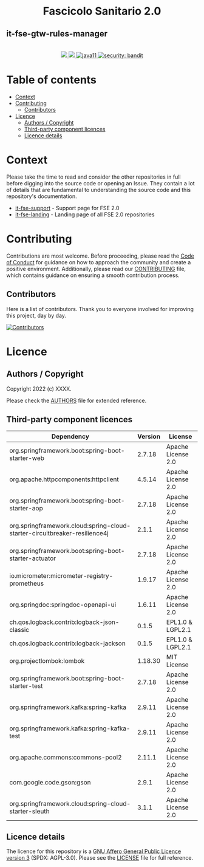 <h1 align="center">Fascicolo Sanitario 2.0</h1>
<h2 align="left">it-fse-gtw-rules-manager</h2>

<br />
<div align="center">
    <!-- CoC -->
    <a href="CODE_OF_CONDUCT.md">
      <img src="https://img.shields.io/badge/Contributor%20Covenant-v2.0%20adopted-ff69b4.svg" />
    </a>
    <a href="CODE_OF_CONDUCT.md">
      <img src="https://img.shields.io/badge/badge-green.svg" />
    </a>
    <a href="/">
      <img alt="java11"
      src="https://img.shields.io/badge/badge-red.svg">
    </a>
    <a href="/">
      <img alt="security: bandit"
      src="https://img.shields.io/badge/badge-yellow.svg">
    </a>
</div>


# Table of contents

- [Context](#context)
- [Contributing](#contributing)
    - [Contributors](#contributors)
- [Licence](#licence)
    - [Authors / Copyright](#authors--copyright)
    - [Third-party component licences](#third-party-component-licences)
    - [Licence details](#licence-details)


# Context

Please take the time to read and consider the other repositories in full before digging into the source code or opening an Issue. They contain a lot of details that are fundamental to understanding the source code and this repository's documentation.

- <a href="https://github.com/ministero-salute/it-fse-support">it-fse-support</a> - Support page for FSE 2.0
- <a href="https://github.com/ministero-salute/it-fse-landing">it-fse-landing</a> - Landing page of all FSE 2.0 repositories

# Contributing
Contributions are most welcome. Before proceeding, please read the [Code of Conduct](./CODE_OF_CONDUCT.md) for guidance on how to approach the community and create a positive environment. Additionally, please read our [CONTRIBUTING](./CONTRIBUTING.md) file, which contains guidance on ensuring a smooth contribution process.

## Contributors
Here is a list of contributors. Thank you to everyone involved for improving this project, day by day.

[![Contributors](https://contrib.rocks/image?repo=ministero-salute/it-fse-gtw-rules-manager)](https://github.com/ministero-salute/it-fse-gtw-rules-manager/graphs/contributors)

# Licence

## Authors / Copyright

Copyright 2022 (c) XXXX.

Please check the [AUTHORS](AUTHORS) file for extended reference.

## Third-party component licences
| Dependency                                                                 | Version | License            |
|----------------------------------------------------------------------------|---------|--------------------|
| org.springframework.boot:spring-boot-starter-web                           | 2.7.18  | Apache License 2.0 |
| org.apache.httpcomponents:httpclient                                       | 4.5.14  | Apache License 2.0 |
| org.springframework.boot:spring-boot-starter-aop                           | 2.7.18  | Apache License 2.0 |
| org.springframework.cloud:spring-cloud-starter-circuitbreaker-resilience4j | 2.1.1   | Apache License 2.0 |
| org.springframework.boot:spring-boot-starter-actuator                      | 2.7.18  | Apache License 2.0 |
| io.micrometer:micrometer-registry-prometheus                               | 1.9.17  | Apache License 2.0 |
| org.springdoc:springdoc-openapi-ui                                         | 1.6.11  | Apache License 2.0 |
| ch.qos.logback.contrib:logback-json-classic                                | 0.1.5   | EPL1.0 & LGPL2.1   |
| ch.qos.logback.contrib:logback-jackson                                     | 0.1.5   | EPL1.0 & LGPL2.1   |
| org.projectlombok:lombok                                                   | 1.18.30 | MIT License        |
| org.springframework.boot:spring-boot-starter-test                          | 2.7.18  | Apache License 2.0 |
| org.springframework.kafka:spring-kafka                                     | 2.9.11  | Apache License 2.0 |
| org.springframework.kafka:spring-kafka-test                                | 2.9.11  | Apache License 2.0 |
| org.apache.commons:commons-pool2                                           | 2.11.1  | Apache License 2.0 |
| com.google.code.gson:gson                                                  | 2.9.1   | Apache License 2.0 |
| org.springframework.cloud:spring-cloud-starter-sleuth                      | 3.1.1   | Apache License 2.0 |


## Licence details

The licence for this repository is a [GNU Affero General Public Licence version 3](https://www.gnu.org/licenses/agpl-3.0.html) (SPDX: AGPL-3.0). Please see the [LICENSE](LICENSE) file for full reference.
